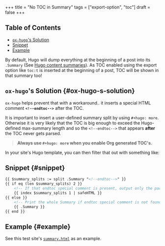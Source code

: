 +++
title = "No TOC in Summary"
tags = ["export-option", "toc"]
draft = false
+++

<div class="ox-hugo-toc toc">
<div></div>

## Table of Contents

- [`ox-hugo`'s Solution](#ox-hugo-s-solution)
- [Snippet](#snippet)
- [Example](#example)
</div>
<!--endtoc-->

By default, Hugo will dump everything at the beginning of a post into
its `.Summary` (See [Hugo content summaries](https://gohugo.io/content-management/summaries/)). As TOC enabled using the
export option like `toc:t` is inserted at the beginning of a post, TOC
will be shown in that summary too!

<!--more-->


## `ox-hugo`'s Solution {#ox-hugo-s-solution}

`ox-hugo` helps prevent that with a workaround.. it inserts a special
HTML comment **`<!--endtoc-->`** after the TOC.

It is important to insert a user-defined summary split by using
`#+hugo: more`. Otherwise it is very likely that the TOC is big enough
to exceed the Hugo-defined max-summary length and so the
`<!--endtoc-->` that appears **after** the TOC never gets parsed.

> **Always use `#+hugo: more` when you enable Org generated TOC's.**

In your site's Hugo template, you can then filter that out with
something like:


## Snippet {#snippet}

```html
{{ $summary_splits := split .Summary "<!--endtoc-->" }}
{{ if eq (len $summary_splits) 2 }}
    <!-- If that endtoc special comment is present, output only the part after that comment as Summary. -->
    {{ index $summary_splits 1 | safeHTML }}
{{ else }}
    <!-- Print the whole Summary if endtoc special comment is not found. -->
    {{ .Summary }}
{{ end }}
```


## Example {#example}

See this test site's [`summary.html`](https://github.com/kaushalmodi/ox-hugo/blob/master/test/site/themes/bare_min/layouts/_default/summary.html) as an example.
